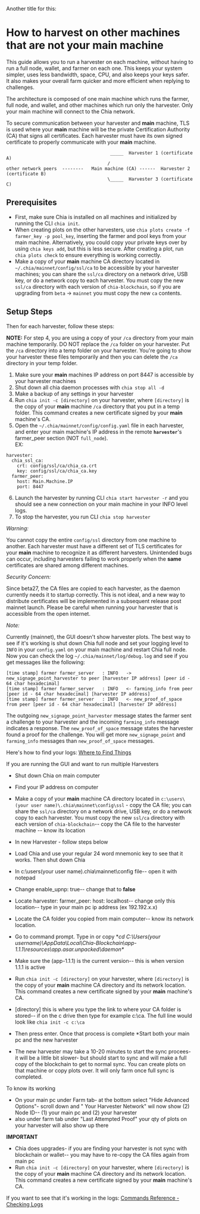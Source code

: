 Another title for this:

# How to harvest on other machines that are not your main machine

This guide allows you to run a harvester on each machine, without having to run a full node, wallet, and farmer on each one. This keeps your system simpler, uses less bandwidth, space, CPU, and also keeps your keys safer. It also makes your overall farm quicker and more efficient when replying to challenges.

The architecture is composed of one main machine which runs the farmer, full node, and wallet, and other machines which run only the harvester. Only your main machine will connect to the Chia network.

To secure communication between your harvester and **main** machine, TLS is used where your **main** machine will be the private Certification Authority (CA) that signs all certificates. Each harvester must have its own signed certificate to properly communicate with your **main** machine.

```                                          
                                       _____  Harvester 1 (certificate A)
                                      /
other network peers  --------   Main machine (CA) ------  Harvester 2 (certificate B)
                                      \_____  Harvester 3 (certificate C)
```
## Prerequisites
* First, make sure Chia is installed on all machines and initialized by running the CLI `chia init`. 
* When creating plots on the other harvesters, use `chia plots create -f farmer_key -p pool_key`, inserting the farmer and pool keys from your main machine. Alternatively, you could copy your private keys over by using `chia keys add`, but this is less secure. After creating a plot, run `chia plots check` to ensure everything is working correctly.
* Make a copy of your **main** machine CA directory located in `~/.chia/mainnet/config/ssl/ca` to be accessible by your harvester machines; you can share the `ssl/ca` directory on a network drive, USB key, or do a network copy to each harvester. You must copy the new `ssl/ca` directory with each version of `chia-blockchain`, so if you are upgrading from `beta` -> `mainnet` you must copy the new `ca` contents.

## Setup Steps
Then for each harvester, follow these steps:

**NOTE:** For step 4, you are using a copy of your `/ca` directory from your main machine temporarily. DO NOT replace the `/ca` folder on your harvester. Put the `/ca` directory into a temp folder on your harvester. You're going to show your harvester these files temporarily and then you can delete the `/ca` directory in your temp folder. 

1. Make sure your **main** machines IP address on port 8447 is accessible by your harvester machines
2. Shut down all chia daemon processes with `chia stop all -d`
3. Make a backup of any settings in your harvester
4. Run `chia init -c [directory]` on your harvester, where `[directory]` is the copy of your **main** machine `/ca` directory that you put in a temp folder. This command creates a new certificate signed by your **main** machine's CA.
5. Open the `~/.chia/mainnet/config/config.yaml` file in each harvester, and enter your main machine's IP address in the remote **`harvester`**'s farmer_peer section (NOT `full_node`).  
EX:
``` 
harvester:
  chia_ssl_ca:
    crt: config/ssl/ca/chia_ca.crt
    key: config/ssl/ca/chia_ca.key
  farmer_peer:
    host: Main.Machine.IP
    port: 8447
```
6. Launch the harvester by running CLI `chia start harvester -r` and you should see a new connection on your main machine in your INFO level logs.
7. To stop the harvester, you run CLI `chia stop harvester`

*Warning:*

You cannot copy the entire `config/ssl` directory from one machine to another. Each harvester must have a different set of TLS certificates for your **main** machine to recognize it as different harvesters. Unintended bugs can occur, including harvesters failing to work properly when the **same** certificates are shared among different machines.

*Security Concern:*

Since beta27, the CA files are copied to each harvester, as the daemon currently needs it to startup correctly. This is not ideal, and a new way to distribute certificates will be implemented in a subsequent release post mainnet launch. Please be careful when running your harvester that is accessible from the open internet.


*Note:*

Currently (mainnet), the GUI doesn't show harvester plots. The best way to see if it's working is shut down Chia full node and set your logging level to `INFO` in your `config.yaml` on your main machine and restart Chia full node. Now you can check the log `~/.chia/mainnet/log/debug.log` and see if you get messages like the following:
```
[time stamp] farmer farmer_server   : INFO   -> new_signage_point_harvester to peer [harvester IP address] [peer id - 64 char hexadecimal]
[time stamp] farmer farmer_server   : INFO   <- farming_info from peer [peer id - 64 char hexadecimal] [harvester IP address]
[time stamp] farmer farmer_server   : INFO   <- new_proof_of_space from peer [peer id - 64 char hexadecimal] [harvester IP address]
```

The outgoing `new_signage_point_harvester` message states the farmer sent a challenge to your harvester and the incoming `farming_info` message indicates a response. The `new_proof_of_space` message states the harvester found a proof for the challenge. You will get more `new_signage_point` and `farming_info` messages than `new_proof_of_space` messages.

Here's how to find your logs: [Where to Find Things](https://github.com/Chia-Network/chia-blockchain/wiki/How-to-Check-If-Everything-is-Working-(or-Not)#where-to-find-things)

If you are running the GUI and want to run multiple Harvesters
* Shut down Chia on main computer 
* Find your IP address on computer
* Make a copy of your **main** machine CA directory located in `c:\users\(your user name)\.chia\mainnet\config\ssl` - copy the CA file; you can share the `ssl/ca` directory on a network drive, USB key, or do a network copy to each harvester. You must copy the new `ssl/ca` directory with each version of `chia-blockchain`-- copy the CA file to the harvester machine -- know its location 

* In new Harvester - follow steps below
* Load Chia and use your regular 24 word mnemonic key to see that it works.  Then shut down Chia
* In c:\users\(your user name)\.chia\mainnet\config file-- open it with notepad
* Change   enable_upnp: true-- change that to **false**
* Locate harvester: farmer_peer: host: localhost-- change only this location-- type in your main pc ip address  (ex 192.192.x.x)
* Locate the CA folder you copied from main computer-- know its network location.
* Go to command prompt.  Type in or copy **cd C:\Users\(your username)\AppData\Local\Chia-Blockchain\app-1.1.1\resources\app.asar.unpacked\daemon\**
* Make sure the (app-1.1.1) is the current version-- this is when version 1.1.1 is active
* Run `chia init -c [directory]` on your harvester, where `[directory]` is the copy of your **main** machine CA directory and its network location. This command creates a new certificate signed by your **main** machine's CA.
* [directory] this is where you type the link to where your CA folder is stored-- if on the c drive then type for example c:\ca.  The full line would look like `chia init -c c:\ca`
* Then press enter.  Once that process is complete
*Start both your main pc and the new harvester
* The new harvester may take a 10-20 minutes to start the sync procees- it will be a little bit slower- but should start to sync
and will make a full copy of the blockchain to get to normal sync.  You can create plots on that machine or copy plots over.  It will only farm once full sync is completed. 

To know its working
* On your main pc under Farm  tab- at the bottom select "Hide Advanced Options"- scroll down and " Your Harvester Network" wil now show (2) Node ID-- (1) your main pc and (2) your harvester
* also under farm tab under "Last Attempted Proof" your qty of  plots on your harvester will also show up there

**IMPORTANT**
* Chia does upgrades- if you are finding your harvester is not sync with blockchain or wallet-- you may have to re-copy the CA files again from main pc
* Run `chia init -c [directory]` on your harvester, where `[directory]` is the copy of your **main** machine CA directory and its network location. This command creates a new certificate signed by your **main** machine's CA.

If you want to see that it's working in the logs: [Commands Reference - Checking Logs](https://github.com/Chia-Network/chia-blockchain/wiki/CLI-Commands-Reference#checking-logs-and-status)
